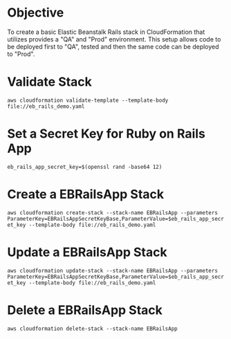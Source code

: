 # Objective

To create a basic Elastic Beanstalk Rails stack in CloudFormation that utilizes provides a "QA" and "Prod" environment. This setup allows code to be deployed first to "QA", tested and then the same code can be deployed to "Prod".

# Validate Stack
`aws cloudformation validate-template --template-body file://eb_rails_demo.yaml`

# Set a Secret Key for Ruby on Rails App

`eb_rails_app_secret_key=$(openssl rand -base64 12)`

# Create a EBRailsApp Stack
`aws cloudformation create-stack --stack-name EBRailsApp --parameters ParameterKey=EBRailsAppSecretKeyBase,ParameterValue=$eb_rails_app_secret_key --template-body file://eb_rails_demo.yaml`

# Update a EBRailsApp Stack
`aws cloudformation update-stack --stack-name EBRailsApp --parameters ParameterKey=EBRailsAppSecretKeyBase,ParameterValue=$eb_rails_app_secret_key --template-body file://eb_rails_demo.yaml`

# Delete a EBRailsApp Stack
`aws cloudformation delete-stack --stack-name EBRailsApp`
